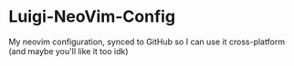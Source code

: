 # Luigi-NeoVim-Config
My neovim configuration, synced to GitHub so I can use it cross-platform (and maybe you'll like it too idk)
